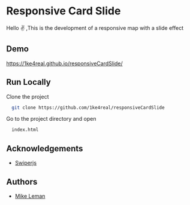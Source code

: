 
# Responsive Card Slide

Hello :v: ,This is the development of a responsive map with a slide effect


## Demo

https://1ke4real.github.io/responsiveCardSlide/


## Run Locally

Clone the project

```bash
  git clone https://github.com/1ke4real/responsiveCardSlide
```

Go to the project directory and open

```bash
  index.html
```



## Acknowledgements

 - [Swiperjs](https://swiperjs.com/)
 
## Authors

- [Mike Leman](https://github.com/1ke4real)

